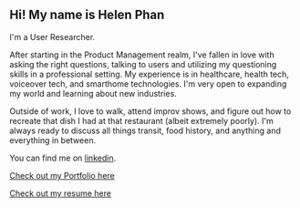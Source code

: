 ## Hi! My name is Helen Phan

I'm a User Researcher.

After starting in the Product Management realm, I've fallen in love with asking the right questions, talking to users and utilizing my questioning skills in a professional setting. My experience is in healthcare, health tech, voiceover tech, and smarthome technologies. I'm very open to expanding my world and learning about new industries.

Outside of work, I love to walk, attend improv shows, and figure out how to recreate that dish I had at that restaurant (albeit extremely poorly). I'm always ready to discuss all things transit, food history, and anything and everything in between. 

You can find me on [linkedin](https://linkedin.com/in/helenphan24).

[Check out my Portfolio here](/Phan_UXR.pdf)

[Check out my resume here](helen-phan.github.io/Helen_Phan_UXR_Portfolio.pdf)
